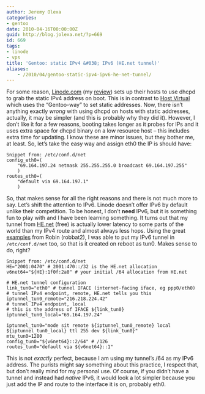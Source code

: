 ```yaml
---
author: Jeremy Olexa
categories:
- gentoo
date: 2010-04-16T00:00:00Z
guid: http://blog.jolexa.net/?p=669
id: 669
tags:
- linode
- vps
title: 'Gentoo: static IPv4 &#038; IPv6 (HE.net tunnel)'
aliases:
    - /2010/04/gentoo-static-ipv4-ipv6-he-net-tunnel/
---
```


For some reason, [Linode.com][1] (my [review][2]) sets up their hosts to use dhcpd to grab the static IPv4 address on boot. This is in contrast to [Host Virtual][3] which uses the &#8220;Gentoo-way&#8221; to set static addresses. Now, there isn&#8217;t anything exactly *wrong* with using dhcpd on hosts with static addresses, actually, it may be simpler (and this is probably why they did it). However, I don&#8217;t like it for a few reasons, booting takes longer as it probes for IPs and it uses extra space for dhcpd binary on a low resource host &#8211; this includes extra time for updating. I know these are minor issues, but they bother me, at least. So, let&#8217;s take the easy way and assign eth0 the IP is should have:

    
    Snippet from: /etc/conf.d/net
    config_eth0=(
        "69.164.197.24 netmask 255.255.255.0 broadcast 69.164.197.255"
        )
    routes_eth0=(
        "default via 69.164.197.1"
        )

So, that makes sense for all the right reasons and there is not much more to say. Let&#8217;s shift the attention to IPv6. Linode doesn&#8217;t offer IPv6 by default unlike their competition. To be honest, I don&#8217;t **need** IPv6, but it is something fun to play with and I have been learning something. It turns out that my tunnel from [HE.net][4] (free) is actually lower latency to some parts of the world than my IPv4 route and almost always less hops. Using the great [examples][5] from Robin (robbat2), I was able to put my IPv6 tunnel in `/etc/conf.d/net` too, so that is it created on reboot as tun0. Makes sense to do, right?

    Snippet from: /etc/conf.d/net
    HE="2001:0470" # 2001:470::/32 is the HE.net allocation
    v6net64="${HE}:1f0f:2a0" # your initial /64 allocation from HE.net
    
    # HE.net tunnel configuration
    link_tun0="eth0" # tunnel IFACE (internet-facing iface, eg ppp0/eth0)
    # tunnel IPv4 endpoint, remote, HE.net tells you this
    iptunnel_tun0_remote="216.218.224.42"
    # tunnel IPv4 endpoint, local
    # this is the address of IFACE ${link_tun0}
    iptunnel_tun0_local="69.164.197.24"
    
    iptunnel_tun0="mode sit remote ${iptunnel_tun0_remote} local
    ${iptunnel_tun0_local} ttl 255 dev ${link_tun0}"
    mtu_tun0=1280
    config_tun0="${v6net64}::2/64" # /126
    routes_tun0="default via ${v6net64}::1"

This is not *exactly* perfect, because I am using my tunnel&#8217;s /64 as my IPv6 address. The purists might say something about this practice, I respect that, but don&#8217;t really mind for my personal use. Of course, if you didn&#8217;t have a tunnel and instead had *native* IPv6, it would look a lot simpler because you just add the IP and route to the interface it is on, probably eth0.

 [1]: http://www.linode.com/index.cfm
 [2]: http://blog.jolexa.net/2009/05/13/in-depth-linode-vps-review/
 [3]: http://vr.org/
 [4]: http://tunnelbroker.net/
 [5]: http://robbat2.livejournal.com/235829.html
